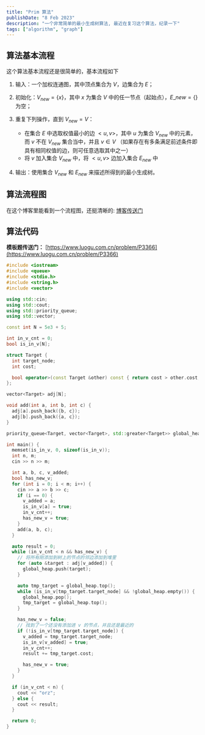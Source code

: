 ```yaml
---
title: "Prim 算法"
publishDate: "8 Feb 2023"
description: "一个非常简单的最小生成树算法, 最近在复习这个算法，纪录一下"
tags: ["algorithm", "graph"]
---
```


## 算法基本流程

这个算法基本流程还是很简单的，基本流程如下

1. 输入：一个加权连通图，其中顶点集合为 $V$，边集合为 $E$；
2. 初始化：$V_{new} = \{x\}$，其中 $x$ 为集合 $V$ 中的任一节点（起始点），$E\_{new} = \{\}$ 为空；
3. 重复下列操作，直到 $V_{new} = V$：

   - 在集合 $E$ 中选取权值最小的边 $<u, v>$，其中 $u$ 为集合 $V_{new}$ 中的元素，而 $v$ 不在 $V_{new}$ 集合当中，并且 $v ∈ V$
     （如果存在有多条满足前述条件即具有相同权值的边，则可任意选取其中之一）
   - 将 $v$ 加入集合 $V_{new}$ 中，将 $<u, v>$ 边加入集合 $E_{new}$ 中

4. 输出：使用集合 $V_{new}$ 和 $E_{new}$ 来描述所得到的最小生成树。

## 算法流程图

在这个博客里能看到一个流程图，还挺清晰的: [博客传送门](https://www.cnblogs.com/biyeymyhjob/archive/2012/07/30/2615542.html)

## 算法代码

**模板题传送门：** [https://www.luogu.com.cn/problem/P3366](https://www.luogu.com.cn/problem/P3366)

```cpp
#include <iostream>
#include <queue>
#include <stdio.h>
#include <string.h>
#include <vector>

using std::cin;
using std::cout;
using std::priority_queue;
using std::vector;

const int N = 5e3 + 5;

int in_v_cnt = 0;
bool is_in_v[N];

struct Target {
  int target_node;
  int cost;

  bool operator>(const Target &other) const { return cost > other.cost; }
};

vector<Target> adj[N];

void add(int a, int b, int c) {
  adj[a].push_back({b, c});
  adj[b].push_back({a, c});
}

priority_queue<Target, vector<Target>, std::greater<Target>> global_heap;

int main() {
  memset(is_in_v, 0, sizeof(is_in_v));
  int n, m;
  cin >> n >> m;

  int a, b, c, v_added;
  bool has_new_v;
  for (int i = 0; i < m; i++) {
    cin >> a >> b >> c;
    if (i == 0) {
      v_added = a;
      is_in_v[a] = true;
      in_v_cnt++;
      has_new_v = true;
    }
    add(a, b, c);
  }

  auto result = 0;
  while (in_v_cnt < n && has_new_v) {
    // 将所有刚添加到树上的节点的邻边添加到堆里
    for (auto &target : adj[v_added]) {
      global_heap.push(target);
    }

    auto tmp_target = global_heap.top();
    while (is_in_v[tmp_target.target_node] && !global_heap.empty()) {
      global_heap.pop();
      tmp_target = global_heap.top();
    }

    has_new_v = false;
    // 找到了一个还没有添加进 v 的节点，并且还是最近的
    if (!is_in_v[tmp_target.target_node]) {
      v_added = tmp_target.target_node;
      is_in_v[v_added] = true;
      in_v_cnt++;
      result += tmp_target.cost;

      has_new_v = true;
    }
  }

  if (in_v_cnt < n) {
    cout << "orz";
  } else {
    cout << result;
  }

  return 0;
}
```
